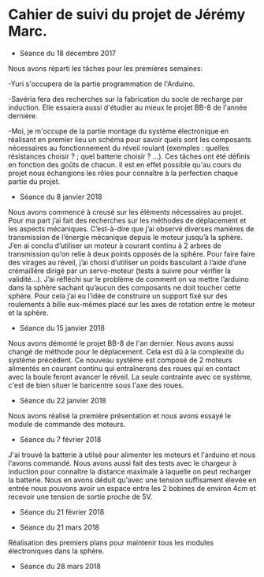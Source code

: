 # Cahier de suivi du projet de Jérémy Marc.

* Séance du 18 décembre 2017

Nous avons réparti les tâches pour les premières semaines:

-Yuri s'occupera de la partie programmation de l'Arduino.

-Savéria fera des recherches sur la fabrication du socle de recharge par induction. Elle essaiera aussi d'étudier au mieux le projet BB-8 de l'année dernière.

-Moi, je m'occupe de la partie montage du système électronique en réalisant en premier lieu un schéma pour savoir quels sont les composants nécessaires au fonctionnement du réveil roulant (exemples : quelles résistances choisir ? ; quel batterie choisir ? ...).
Ces tâches ont été définis en fonction des goûts de chacun. Il est en effet possible qu'au cours du projet nous échangions les rôles pour connaître à la perfection chaque partie du projet.

* Séance du 8 janvier 2018

Nous avons commencé à creusé sur les éléments nécessaires au projet. Pour ma part j’ai fait des recherches sur les méthodes de déplacement et les aspects mécaniques. C’est-à-dire que j’ai observé diverses manières de transmission de l’énergie mécanique depuis le moteur jusqu’à la sphère. J’en ai conclu d’utiliser un moteur à courant continu à 2 arbres de transmission qu’on relie à deux points opposés de la sphère. Pour faire faire des virages au réveil, j’ai choisi d’utiliser un poids basculant à l’aide d’une crémaillère dirigé par un servo-moteur (tests à suivre pour vérifier la validité…). J’ai réfléchi sur le problème de comment on va mettre l’arduino dans la sphère sachant qu’aucun des composants ne doit toucher cette sphère. Pour cela j’ai eu l’idée de construire un support fixé sur des roulements à bille eux-mêmes placé sur les axes de rotation entre le moteur et la sphère.

* Séance du 15 janvier 2018

Nous avons démonté le projet BB-8 de l'an dernier. Nous avons aussi changé de méthode pour le déplacement. Cela est dû à la complexité du système précédent. Ce nouveau système est composé de 2 moteurs alimentés en courant continu qui entraînerons des roues qui en contact avec la boule feront avancer le réveil. La seule contrainte avec ce système, c'est de bien situer le baricentre sous l'axe des roues.

* Séance du 22 janvier 2018

Nous avons réalisé la première présentation et nous avons essayé le module de commande des moteurs.

* Séance du 7 février 2018

J'ai trouvé la batterie à utilsé pour alimenter les moteurs et l'arduino et nous l'avons commandé. Nous avons aussi fait des tests avec le chargeur à induction pour connaître la distance maximale à laquelle on peut recharger la batterie. Nous en avons déduit qu'avec une tension suffisament élevée en entrée nous pouvons avoir un espace entre les 2 bobines de environ 4cm et recevoir une tension de sortie proche de 5V.

* Séance du 21 février 2018



* Séance du 21 mars 2018

Réalisation des premiers plans pour maintenir tous les modules électroniques dans la sphère.

* Séance du 28 mars 2018

